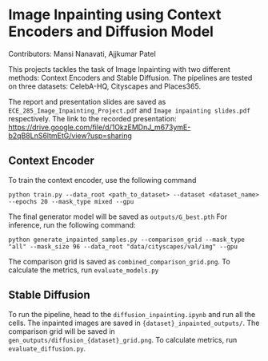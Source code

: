 # Image Inpainting using Context Encoders and Diffusion Model

Contributors: Mansi Nanavati, Ajjkumar Patel

This projects tackles the task of Image Inpainting with two different methods: Context Encoders and Stable Diffusion. The pipelines are tested on three datasets: CelebA-HQ, Cityscapes and Places365.

The report and presentation slides are saved as `ECE_285_Image_Inpainting_Project.pdf` and `Image inpainting slides.pdf` respectively. The link to the recorded presentation: https://drive.google.com/file/d/1OkzEMDnJ_m673ymE-b2qB8LnS6ltmEtG/view?usp=sharing
## Context Encoder
To train the context encoder, use the following command 
``` 
python train.py --data_root <path_to_dataset> --dataset <dataset_name> --epochs 20 --mask_type mixed --gpu
```
The final generator model will be saved as `outputs/G_best.pth`
For inference, run the following command:
```
python generate_inpainted_samples.py --comparison_grid --mask_type "all" --mask_size 96 --data_root "data/cityscapes/val/img" --gpu
```
The comparison grid is saved as `combined_comparison_grid.png`. To calculate the metrics, run `evaluate_models.py`
## Stable Diffusion
To run the pipeline, head to the `diffusion_inpainting.ipynb` and run all the cells. The inpainted images are saved in `{dataset}_inpainted_outputs/`. The comparison grid will be saved in `gen_outputs/diffusion_{dataset}_grid.png`.
To calculate metrics, run `evaluate_diffusion.py`.
